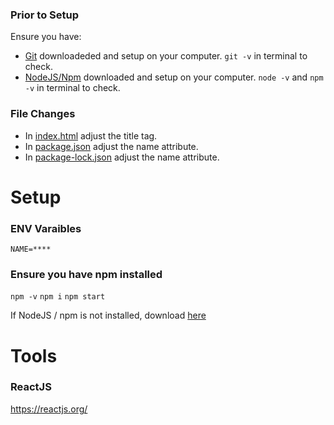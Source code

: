 ### Prior to Setup
Ensure you have:
- [Git](https://git-scm.com/download/win) downloadeded and setup on your computer. ```git -v``` in terminal to check.
- [NodeJS/Npm](https://nodejs.org/en/download/current) downloaded and setup on your computer. ```node -v``` and ```npm -v``` in terminal to check.

### File Changes
- In [index.html](./src/index.html) adjust the title tag.
- In [package.json](./package.json) adjust the name attribute.
- In [package-lock.json](./package-lock.json) adjust the name attribute.

# Setup

### ENV Varaibles
```
NAME=****
```
### Ensure you have npm installed
``` npm -v ```
``` npm i ```
``` npm start ```

If NodeJS / npm is not installed, download [here](https://nodejs.org/en/download/)


# Tools

### ReactJS
https://reactjs.org/

